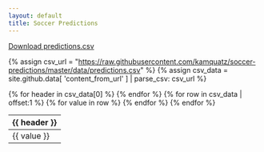 ```yaml
---
layout: default
title: Soccer Predictions
---
```


[Download predictions.csv](https://raw.githubusercontent.com/kamquatz/soccer-predictions/master/data/predictions.csv)

<link rel="stylesheet" href="{{ site.baseurl }}/styles.css">

{% assign csv_url = "https://raw.githubusercontent.com/kamquatz/soccer-predictions/master/data/predictions.csv" %}
{% assign csv_data = site.github.data[ 'content_from_url' ] | parse_csv: csv_url %}

<table class="styled-table">
  <thead>
    <tr>
      {% for header in csv_data[0] %}
        <th>{{ header }}</th>
      {% endfor %}
    </tr>
  </thead>
  <tbody>
    {% for row in csv_data | offset:1 %}
      <tr>
        {% for value in row %}
          <td>{{ value }}</td>
        {% endfor %}
      </tr>
    {% endfor %}
  </tbody>
</table>